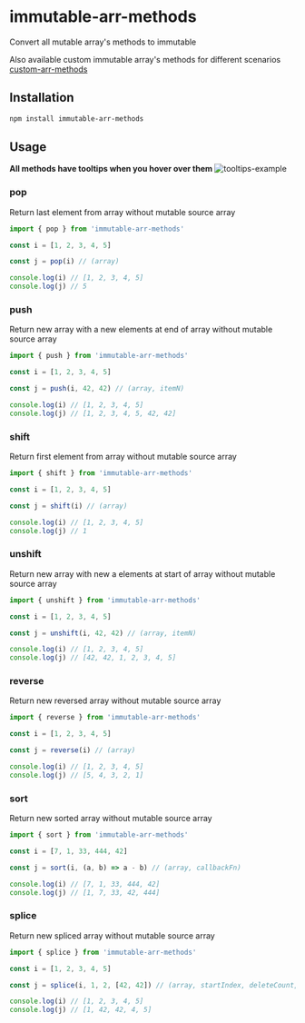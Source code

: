 # immutable-arr-methods

Convert all mutable array's methods to immutable

Also available custom immutable array's methods for different scenarios [custom-arr-methods](https://www.npmjs.com/package/custom-arr-methods)

## Installation

```bash
npm install immutable-arr-methods
```

## Usage

**All methods have tooltips when you hover over them**
![tooltips-example](https://drive.google.com/uc?id=1L4ocvIR9Yt0uTzNUls7InTCqnmGbPzfZ)

### pop

Return last element from array without mutable source array

```javascript
import { pop } from 'immutable-arr-methods'

const i = [1, 2, 3, 4, 5]

const j = pop(i) // (array)

console.log(i) // [1, 2, 3, 4, 5]
console.log(j) // 5
```

### push

Return new array with a new elements at end of array without mutable source array

```javascript
import { push } from 'immutable-arr-methods'

const i = [1, 2, 3, 4, 5]

const j = push(i, 42, 42) // (array, itemN)

console.log(i) // [1, 2, 3, 4, 5]
console.log(j) // [1, 2, 3, 4, 5, 42, 42]
```

### shift

Return first element from array without mutable source array

```javascript
import { shift } from 'immutable-arr-methods'

const i = [1, 2, 3, 4, 5]

const j = shift(i) // (array)

console.log(i) // [1, 2, 3, 4, 5]
console.log(j) // 1
```

### unshift

Return new array with new a elements at start of array without mutable source array

```javascript
import { unshift } from 'immutable-arr-methods'

const i = [1, 2, 3, 4, 5]

const j = unshift(i, 42, 42) // (array, itemN)

console.log(i) // [1, 2, 3, 4, 5]
console.log(j) // [42, 42, 1, 2, 3, 4, 5]
```

### reverse

Return new reversed array without mutable source array

```javascript
import { reverse } from 'immutable-arr-methods'

const i = [1, 2, 3, 4, 5]

const j = reverse(i) // (array)

console.log(i) // [1, 2, 3, 4, 5]
console.log(j) // [5, 4, 3, 2, 1]
```

### sort

Return new sorted array without mutable source array

```javascript
import { sort } from 'immutable-arr-methods'

const i = [7, 1, 33, 444, 42]

const j = sort(i, (a, b) => a - b) // (array, callbackFn)

console.log(i) // [7, 1, 33, 444, 42]
console.log(j) // [1, 7, 33, 42, 444]
```

### splice

Return new spliced array without mutable source array

```javascript
import { splice } from 'immutable-arr-methods'

const i = [1, 2, 3, 4, 5]

const j = splice(i, 1, 2, [42, 42]) // (array, startIndex, deleteCount, elements)

console.log(i) // [1, 2, 3, 4, 5]
console.log(j) // [1, 42, 42, 4, 5]
```

